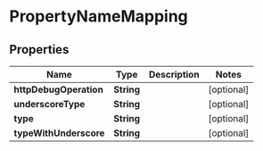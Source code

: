 
# PropertyNameMapping

## Properties
| Name | Type | Description | Notes |
| ------------ | ------------- | ------------- | ------------- |
| **httpDebugOperation** | **String** |  |  [optional] |
| **underscoreType** | **String** |  |  [optional] |
| **type** | **String** |  |  [optional] |
| **typeWithUnderscore** | **String** |  |  [optional] |



